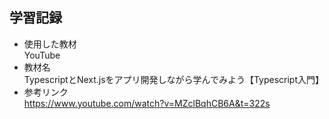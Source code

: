 ## 学習記録
- 使用した教材  
  YouTube  
- 教材名  
  TypescriptとNext.jsをアプリ開発しながら学んでみよう【Typescript入門】
- 参考リンク  
  https://www.youtube.com/watch?v=MZclBqhCB6A&t=322s
